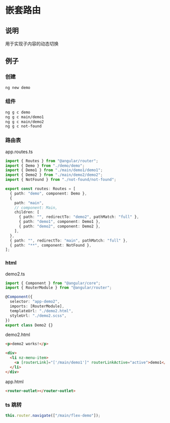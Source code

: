 # 嵌套路由

## 说明

用于实现子内容的动态切换

## 例子

### 创建

```sh
ng new demo
```

### 组件

```sh
ng g c demo
ng g c main/demo1
ng g c main/demo2
ng g c not-found
```

### 路由表

app.routes.ts

```typescript
import { Routes } from "@angular/router";
import { Demo } from "./demo/demo";
import { Demo1 } from "./main/demo1/demo1";
import { Demo2 } from "./main/demo2/demo2";
import { NotFound } from "./not-found/not-found";

export const routes: Routes = [
  { path: "demo", component: Demo },
  {
    path: "main",
    // component: Main,
    children: [
      { path: "", redirectTo: "demo2", pathMatch: "full" },
      { path: "demo1", component: Demo1 },
      { path: "demo2", component: Demo2 },
    ],
  },
  { path: "", redirectTo: "main", pathMatch: "full" },
  { path: "**", component: NotFound },
];
```

### html

demo2.ts

```typescript
import { Component } from "@angular/core";
import { RouterModule } from "@angular/router";

@Component({
  selector: "app-demo2",
  imports: [RouterModule],
  templateUrl: "./demo2.html",
  styleUrl: "./demo2.scss",
})
export class Demo2 {}
```

demo2.html

```html
<p>demo2 works!</p>

<div>
  <li nz-menu-item>
    <a [routerLink]="['/main/demo1']" routerLinkActive="active">demo1</a>
  </li>
</div>
```

app.html

```html
<router-outlet></router-outlet>
```

### ts 跳转

```typescript
this.router.navigate(["/main/flex-demo"]);
```

